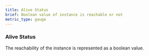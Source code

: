 ```yaml
---
title: Alive Status
brief: Boolean value of instance is reachable or not
metric_type: gauge
---
```

### Alive Status
The reachability of the instance is represented as a boolean value.